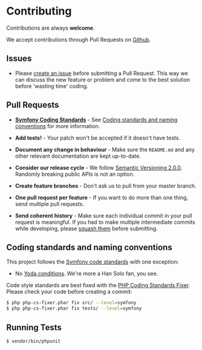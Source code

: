 # Contributing
Contributions are always **welcome**.

We accept contributions through Pull Requests on [Github](https://github.com/nijens/range).


## Issues
- Please [create an issue](https://github.com/nijens/range/issues/new) before submitting a Pull Request. This way we can discuss the new feature or problem and come to the best solution before 'wasting time' coding.


## Pull Requests
- **[Symfony Coding Standards](http://symfony.com/doc/current/contributing/code/standards.html)** - See [Coding standards and naming conventions](#coding-standards-and-naming-conventions) for more information.

- **Add tests!** - Your patch won't be accepted if it doesn't have tests.

- **Document any change in behaviour** - Make sure the `README.md` and any other relevant documentation are kept up-to-date.

- **Consider our release cycle** - We follow [Semantic Versioning 2.0.0](http://semver.org/). Randomly breaking public APIs is not an option.

- **Create feature branches** - Don't ask us to pull from your master branch.

- **One pull request per feature** - If you want to do more than one thing, send multiple pull requests.

- **Send coherent history** - Make sure each individual commit in your pull request is meaningful. If you had to make multiple intermediate commits while developing, please [squash them](http://www.git-scm.com/book/en/v2/Git-Tools-Rewriting-History#Changing-Multiple-Commit-Messages) before submitting.


## Coding standards and naming conventions
This project follows the [Symfony code standards](http://symfony.com/doc/current/contributing/code/standards.html) with one exception:

- No [Yoda conditions](https://en.wikipedia.org/wiki/Yoda_conditions). We're more a Han Solo fan, you see.

Code style standards are best fixed with the [PHP Coding Standards Fixer](http://cs.sensiolabs.org/).
Please check your code before creating a commit:

``` bash
$ php php-cs-fixer.phar fix src/ --level=symfony
$ php php-cs-fixer.phar fix tests/ --level=symfony
```


## Running Tests
``` bash
$ vendor/bin/phpunit
```
